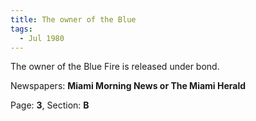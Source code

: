 ```yaml
---  
title: The owner of the Blue  
tags:  
  - Jul 1980  
---  
```

  
The owner of the Blue Fire is released under bond.  
  
Newspapers: **Miami Morning News or The Miami Herald**  
  
Page: **3**, Section: **B** 

